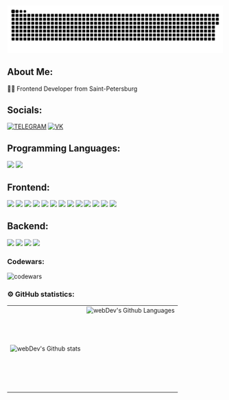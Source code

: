<div align="center">
    <p align="center">
      <img width="600" src="github-snake.svg" alt="snake"/>
   </p>
</div>

## About Me:
👨‍💻 Frontend Developer from Saint-Petersburg<br/>

## Socials: 
[![TELEGRAM](https://img.shields.io/badge/TELEGRAM-29293e?style=for-the-badge&logo=telegram)](https://t.me/MosenkovKonstantin)
[![VK](https://img.shields.io/badge/vkontakte-29293e?style=for-the-badge&logo=vk&logoColor=0077FF)](https://vk.com/id344077639)

## Programming Languages:
<p dir="auto">
  <img src="https://img.shields.io/badge/JavaScript-F7DF1E?logo=javascript&logoColor=black" height="25" style="max-width: 100%;">
  <img src="https://img.shields.io/badge/TypeScript-3178C6?logo=typescript&logoColor=white" height="25" style="max-width: 100%;">
</p>

## Frontend:
<p dir="auto">
  <img src="https://img.shields.io/badge/Svelte-FF3E00?logo=svelte&logoColor=white" height="25" style="max-width: 100%;">
  <img src="https://img.shields.io/badge/SvelteKit-FF3E00?logo=svelte&logoColor=white" height="25" style="max-width: 100%;">
  <img src="https://img.shields.io/badge/Vite-646CFF?logo=vite&logoColor=white" height="25" style="max-width: 100%;">
  <img src="https://img.shields.io/badge/React-61DAFB?logo=react&logoColor=black" height="25" style="max-width: 100%;">
  <img src="https://img.shields.io/badge/Redux_Toolkit-764ABC?logo=redux&logoColor=white" height="25" style="max-width: 100%;">
  <img src="https://img.shields.io/badge/React_Hook_Form-EC5990?logo=react-hook-form&logoColor=white" height="25" style="max-width: 100%;">
  <img src="https://img.shields.io/badge/React_Router-CA4245?logo=react-router&logoColor=white" height="25" style="max-width: 100%;">
  <img src="https://img.shields.io/badge/Axios-5A29E4?logo=axios&logoColor=white" height="25" style="max-width: 100%;">
  <img src="https://img.shields.io/badge/Webpack-8DD6F9?logo=webpack&logoColor=black" height="25" style="max-width: 100%;">
  <img src="https://img.shields.io/badge/Jest-C21325?logo=jest&logoColor=white" height="25" style="max-width: 100%;">
  <img src="https://img.shields.io/badge/Tailwind_CSS-38B2AC?logo=tailwind-css&logoColor=white" height="25" style="max-width: 100%;">
  <img src="https://img.shields.io/badge/Ant_Design-0170FE?logo=ant-design&logoColor=white" height="25" style="max-width: 100%;">
  <img src="https://img.shields.io/badge/Material_UI-0081CB?logo=mui&logoColor=white" height="25" style="max-width: 100%;">
</p>

## Backend:
<p dir="auto">
    <img src="https://camo.githubusercontent.com/fb7517ec8f1eca4a0c06bb7b3e5b3438fc49bf68ed1606e08c7931320c872dd9/68747470733a2f2f696d672e736869656c64732e696f2f62616467652f4e6f64654a532d3238326333343f6c6f676f3d6e6f64652e6a73" height="25" data-canonical-src="https://img.shields.io/badge/NodeJS-282c34?logo=node.js" style="max-width: 100%;">
    <img src="https://camo.githubusercontent.com/e0ff3b354c83751485bf1938b02537e37a04bd5388e7d9718186aac9c4921e60/68747470733a2f2f696d672e736869656c64732e696f2f62616467652f457870726573732d3238326333343f6c6f676f3d65787072657373" height="25" data-canonical-src="https://img.shields.io/badge/Express-282c34?logo=express" style="max-width: 100%;">
    <img src="https://camo.githubusercontent.com/3f8e7175a220bca7e47653603567b179cf1a521777e3d6e1172a137e6f1e2359/68747470733a2f2f696d672e736869656c64732e696f2f62616467652f506f737467726553514c2d3238326333343f6c6f676f3d706f737467726573716c" height="25" data-canonical-src="https://img.shields.io/badge/PostgreSQL-282c34?logo=postgresql" style="max-width: 100%;">
    <img src="https://camo.githubusercontent.com/88b1013c45e69fef91db8090cf90aa27dbe28bd2f85f695c1b55b26785ff85cc/68747470733a2f2f696d672e736869656c64732e696f2f62616467652f53657175656c697a652d3238326333343f6c6f676f3d73657175656c697a65" height="25" data-canonical-src="https://img.shields.io/badge/Sequelize-282c34?logo=sequelize" style="max-width: 100%;">
</p>

### Codewars:

![codewars](https://www.codewars.com/users/Konstantin%20Mosenkov/badges/large)

### ⚙️ GitHub statistics:

<table>
  <tr>
    <td>
      <img align="left" src="http://github-readme-streak-stats.herokuapp.com?user=Konstantin-Mosenkov&theme=dark&background=000000" alt="webDev's Github stats" /> 
    </td>
    <td>
      <img height="195px" align="right" alt="webDev's Github Languages" src="https://github-readme-stats-sigma-five.vercel.app/api/top-langs/?username=Konstantin-Mosenkov&layout=compact&theme=vision-friendly-dark" /> 
    </td>
  </tr>
</table>
